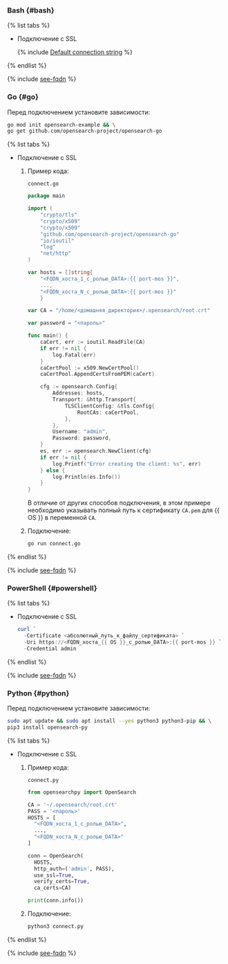 ### Bash {#bash}

{% list tabs %}

- Подключение с SSL

    {% include [Default connection string](default-connstring.md) %}

{% endlist %}

{% include [see-fqdn](fqdn-host.md) %}

### Go {#go}

Перед подключением установите зависимости:

```bash
go mod init opensearch-example && \
go get github.com/opensearch-project/opensearch-go
```

{% list tabs %}

- Подключение с SSL

    1. Пример кода:

       `connect.go`

        ```go
        package main
        
        import (
        	"crypto/tls"
        	"crypto/x509"
        	"crypto/x509"
        	"github.com/opensearch-project/opensearch-go"
        	"io/ioutil"
        	"log"
        	"net/http"
        )
        
        var hosts = []string{
        	"<FQDN_хоста_1_с_ролью_DATA>:{{ port-mos }}",
        	...,
        	"<FQDN_хоста_N_с_ролью_DATA>:{{ port-mos }}"
        	}
        
        var CA = "/home/<домашняя_директория>/.opensearch/root.crt"
        
        var password = "<пароль>"
        
        func main() {
        	caCert, err := ioutil.ReadFile(CA)
        	if err != nil {
        		log.Fatal(err)
        	}
        	caCertPool := x509.NewCertPool()
        	caCertPool.AppendCertsFromPEM(caCert)
        
        	cfg := opensearch.Config{
        		Addresses: hosts,
        		Transport: &http.Transport{
        			TLSClientConfig: &tls.Config{
        				RootCAs: caCertPool,
        			},
        		},
        		Username: "admin",
        		Password: password,
        	}
        	es, err := opensearch.NewClient(cfg)
        	if err != nil {
        		log.Printf("Error creating the client: %s", err)
        	} else {
        		log.Println(es.Info())
        	}
        }
        ```

       В отличие от других способов подключения, в этом примере необходимо указывать полный путь к сертификату `CA.pem` для {{ OS }} в переменной `CA`.

    1. Подключение:

        ```bash
        go run connect.go
        ```

{% endlist %}

{% include [see-fqdn](fqdn-host.md) %}

### PowerShell {#powershell}

{% list tabs %}

- Подключение с SSL

   ```powershell
   curl `
     -Certificate <абсолютный_путь_к_файлу_сертификата> `
     -Uri https://<FQDN_хоста_{{ OS }}_с_ролью_DATA>:{{ port-mos }} `
     -Credential admin
   ```

{% endlist %}

{% include [see-fqdn](fqdn-host.md) %}

### Python {#python}
  
Перед подключением установите зависимости:

```bash
sudo apt update && sudo apt install --yes python3 python3-pip && \
pip3 install opensearch-py
```

{% list tabs %}

- Подключение с SSL

    1. Пример кода:

        `connect.py`

        ```python
        from opensearchpy import OpenSearch

        CA = '~/.opensearch/root.crt'
        PASS = '<пароль>'
        HOSTS = [
          "<FQDN_хоста_1_с_ролью_DATA>",
          ...,
          "<FQDN_хоста_N_с_ролью_DATA>"
        ]

        conn = OpenSearch(
          HOSTS,
          http_auth=('admin', PASS),
          use_ssl=True,
          verify_certs=True,
          ca_certs=CA)

        print(conn.info())
        ```

    1. Подключение:

        ```bash
        python3 connect.py
        ```

{% endlist %}

{% include [see-fqdn](fqdn-host.md) %}
